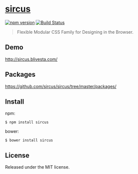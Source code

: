 # [sircus](http://sircus.blivesta.com)

[![npm version](https://img.shields.io/npm/v/sircus.svg?style=flat)](https://www.npmjs.com/package/sircus)
[![Build Status](https://img.shields.io/travis/sircus/sircus/master.svg?style=flat)](https://travis-ci.org/sircus/sircus)

> Flexible Modular CSS Family for Designing in the Browser.

## Demo
http://sircus.blivesta.com/

## Packages

https://github.com/sircus/sircus/tree/master/packages/

## Install

npm:
```
$ npm install sircus
```

bower:
```
$ bower install sircus
```

## License
Released under the MIT license.
